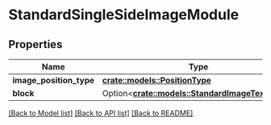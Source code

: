 # StandardSingleSideImageModule

## Properties

Name | Type | Description | Notes
------------ | ------------- | ------------- | -------------
**image_position_type** | [**crate::models::PositionType**](PositionType.md) |  | 
**block** | Option<[**crate::models::StandardImageTextBlock**](StandardImageTextBlock.md)> |  | [optional]

[[Back to Model list]](../README.md#documentation-for-models) [[Back to API list]](../README.md#documentation-for-api-endpoints) [[Back to README]](../README.md)


